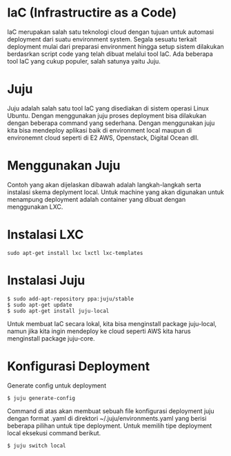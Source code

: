 # IaC (Infrastructire as a Code) #

IaC merupakan salah satu teknologi cloud dengan tujuan untuk automasi deployment dari suatu environment system. Segala sesuatu terkait deployment mulai dari preparasi environment hingga setup sistem dilakukan berdasrkan script code yang telah dibuat melalui tool IaC. Ada beberapa tool IaC yang cukup populer, salah satunya yaitu Juju.

# Juju #

Juju adalah salah satu tool IaC yang disediakan di sistem operasi Linux Ubuntu. Dengan menggunakan juju proses deployment bisa dilakukan dengan beberapa command yang sederhana. Dengan menggunakan juju kita bisa mendeploy aplikasi baik di environment local maupun di environemnt cloud seperti di E2 AWS, Openstack, Digital Ocean dll.

# Menggunakan Juju #

Contoh yang akan dijelaskan dibawah adalah langkah-langkah serta instalasi skema deplyment local. Untuk machine yang akan digunakan untuk menampung deployment adalah container yang dibuat dengan menggunakan LXC.

# Instalasi LXC #

	sudo apt-get install lxc lxctl lxc-templates

# Instalasi Juju #

	$ sudo add-apt-repository ppa:juju/stable
	$ sudo apt-get update
	$ sudo apt-get install juju-local

Untuk membuat IaC secara lokal, kita bisa menginstall package juju-local, namun jika kita ingin mendeploy ke cloud seperti AWS kita harus menginstall package juju-core.

# Konfigurasi Deployment #

Generate config untuk deployment

	$ juju generate-config

Command di atas akan membuat sebuah file konfigurasi deployment juju dengan format .yaml di direktori ~/.juju/environments.yaml yang berisi beberapa pilihan untuk tipe deployment. Untuk memilih tipe deployment local eksekusi command berikut.

	$ juju switch local


